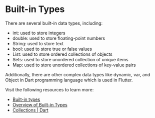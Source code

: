 # Built-in Types

There are several built-in data types, including:

- int: used to store integers
- double: used to store floating-point numbers
- String: used to store text
- bool: used to store true or false values
- List: used to store ordered collections of objects
- Sets: used to store unordered collection of unique items
- Map: used to store unordered collections of key-value pairs

Additionally, there are other complex data types like dynamic, var, and Object in Dart programming language which is used in Flutter.

Visit the following resources to learn more:

- [Built-in types](https://dart.dev/guides/language/language-tour#built-in-types)
- [Overview of Built-in Types](https://dart.dev/guides/language/coming-from/js-to-dart#built-in-types)
- [Collections | Dart](https://dart.dev/language/collections)
